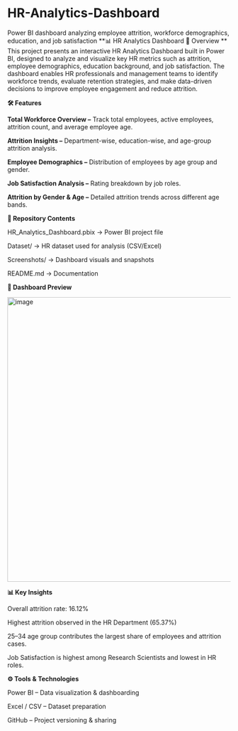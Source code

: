 # HR-Analytics-Dashboard
Power BI dashboard analyzing employee attrition, workforce demographics, education, and job satisfaction
**📊 HR Analytics Dashboard
📌 Overview
**
This project presents an interactive HR Analytics Dashboard built in Power BI, designed to analyze and visualize key HR metrics such as attrition, employee demographics, education background, and job satisfaction. The dashboard enables HR professionals and management teams to identify workforce trends, evaluate retention strategies, and make data-driven decisions to improve employee engagement and reduce attrition.

**🛠️ Features**

**Total Workforce Overview –** Track total employees, active employees, attrition count, and average employee age.

**Attrition Insights –** Department-wise, education-wise, and age-group attrition analysis.

**Employee Demographics –** Distribution of employees by age group and gender.

**Job Satisfaction Analysis –** Rating breakdown by job roles.

**Attrition by Gender & Age –** Detailed attrition trends across different age bands.

**📂 Repository Contents**

HR_Analytics_Dashboard.pbix → Power BI project file

Dataset/ → HR dataset used for analysis (CSV/Excel)

Screenshots/ → Dashboard visuals and snapshots

README.md → Documentation

**📸 Dashboard Preview**


<img width="1145" height="641" alt="image" src="https://github.com/user-attachments/assets/2c7f8089-dc2c-47b6-b56f-e32376d46de1" />


**📊 Key Insights**

Overall attrition rate: 16.12%

Highest attrition observed in the HR Department (65.37%)

25–34 age group contributes the largest share of employees and attrition cases.

Job Satisfaction is highest among Research Scientists and lowest in HR roles.

**⚙️ Tools & Technologies**

Power BI – Data visualization & dashboarding

Excel / CSV – Dataset preparation

GitHub – Project versioning & sharing
